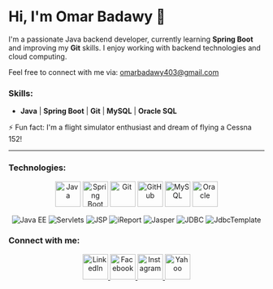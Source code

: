 # Hi, I'm Omar Badawy 👋

I'm a passionate Java backend developer, currently learning **Spring Boot** and improving my **Git** skills. I enjoy working with backend technologies and cloud computing.

Feel free to connect with me via: omarbadawy403@gmail.com

### Skills:
- **Java** | **Spring Boot** | **Git** | **MySQL** | **Oracle SQL**

⚡ Fun fact: I'm a flight simulator enthusiast and dream of flying a Cessna 152!

---

### Technologies:

<p align="center">
  <img src="https://cdn.jsdelivr.net/gh/devicons/devicon/icons/java/java-original.svg" alt="Java" width="50" height="50" />
  <img src="https://cdn.jsdelivr.net/gh/devicons/devicon/icons/spring/spring-original.svg" alt="Spring Boot" width="50" height="50" />
  <img src="https://cdn.jsdelivr.net/gh/devicons/devicon/icons/git/git-original.svg" alt="Git" width="50" height="50" />
  <img src="https://cdn.jsdelivr.net/gh/devicons/devicon/icons/github/github-original.svg" alt="GitHub" width="50" height="50" />
  <img src="https://cdn.jsdelivr.net/gh/devicons/devicon/icons/mysql/mysql-original.svg" alt="MySQL" width="50" height="50" />
  <img src="https://cdn.jsdelivr.net/gh/devicons/devicon/icons/oracle/oracle-original.svg" alt="Oracle" width="50" height="50" />
</p>

<p align="center">
  <img src="https://img.shields.io/badge/Java%20EE-007396?style=for-the-badge&logo=java&logoColor=white" alt="Java EE"/>
  <img src="https://img.shields.io/badge/Servlets-007396?style=for-the-badge&logo=java&logoColor=white" alt="Servlets"/>
  <img src="https://img.shields.io/badge/JSP-007396?style=for-the-badge&logo=java&logoColor=white" alt="JSP"/>
  <img src="https://img.shields.io/badge/iReport-4171b2?style=for-the-badge&logo=apache&logoColor=white" alt="iReport"/>
  <img src="https://img.shields.io/badge/Jasper-4171b2?style=for-the-badge&logo=apache&logoColor=white" alt="Jasper"/>
  <img src="https://img.shields.io/badge/JDBC-4479A1?style=for-the-badge&logo=java&logoColor=white" alt="JDBC"/>
  <img src="https://img.shields.io/badge/JdbcTemplate-4479A1?style=for-the-badge&logo=java&logoColor=white" alt="JdbcTemplate"/>
</p>

### Connect with me:

<p align="center">
  <a href="https://www.linkedin.com/in/omarbadawy-dev/">
    <img src="https://img.icons8.com/fluency/452/linkedin.png" alt="LinkedIn" width="50" height="50" />
  </a>
  <a href="https://www.facebook.com/omar.badawy.56679?locale=ar_AR">
    <img src="https://upload.wikimedia.org/wikipedia/commons/5/51/Facebook_f_logo_%282019%29.svg" alt="Facebook" width="50" height="50" />
  </a>
  <a href="https://www.instagram.com/omar_badawy403/">
    <img src="https://upload.wikimedia.org/wikipedia/commons/9/95/Instagram_logo_2022.svg" alt="Instagram" width="50" height="50" />
  </a>
  <a href="mailto:omar_shats@yahoo.com">
    <img src="https://img.icons8.com/fluency/452/yahoo.png" alt="Yahoo" width="50" height="50" />
  </a>
</p>

